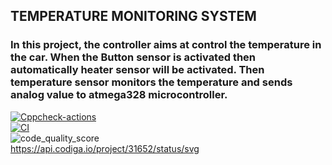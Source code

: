 ## TEMPERATURE MONITORING SYSTEM
### In this project, the controller aims at control the temperature in the car. When the Button sensor is activated then automatically heater sensor will be activated. Then temperature sensor monitors the temperature and sends analog value to atmega328 microcontroller.
[![Cppcheck-actions](https://github.com/kirubakaran1645/M2-EmbSys/actions/workflows/c-cpp.yml/badge.svg)](https://github.com/kirubakaran1645/M2-EmbSys/actions/workflows/c-cpp.yml)
<br> [![CI](https://github.com/kirubakaran1645/M2-EmbSys/actions/workflows/compile.yml/badge.svg)](https://github.com/kirubakaran1645/M2-EmbSys/actions/workflows/compile.yml)
<br>![code_quality_score](https://api.codiga.io/project/31652/score/svg)
<br>https://api.codiga.io/project/31652/status/svg
